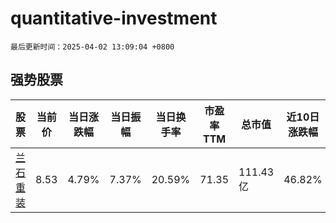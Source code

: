 # quantitative-investment

`最后更新时间：2025-04-02 13:09:04 +0800`

## 强势股票

|股票|当前价|当日涨跌幅|当日振幅|当日换手率|市盈率TTM|总市值|近10日涨跌幅|
|----|----|----|----|----|----|----|----|
|[兰石重装](https://xueqiu.com/S/SH603169)|8.53|4.79%|7.37%|20.59%|71.35|111.43亿|46.82%|
